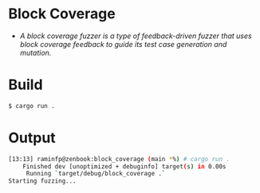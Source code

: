 # Block Coverage

* _A block coverage fuzzer is a type of feedback-driven fuzzer that uses block coverage feedback to guide its test case generation and mutation._

# Build

```bash
$ cargo run .
```

# Output

```bash
[13:13] raminfp@zenbook:block_coverage (main *%) # cargo run .
    Finished dev [unoptimized + debuginfo] target(s) in 0.00s
     Running `target/debug/block_coverage .`
Starting fuzzing...


```